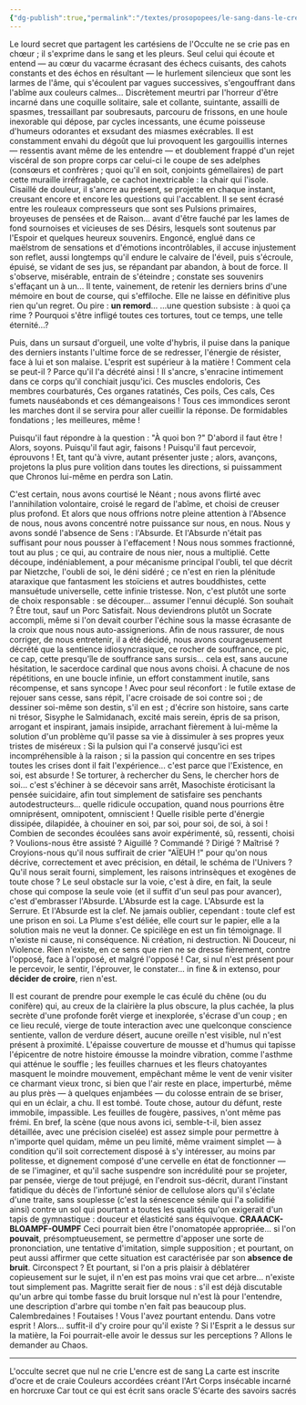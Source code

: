 ```yaml
---
{"dg-publish":true,"permalink":"/textes/prosopopees/le-sang-dans-le-creuset/","created":"2024-05-26T02:51:59.971+02:00","updated":"2024-05-26T05:04:39.488+02:00"}
---
```



Le lourd secret que partagent les cartésiens de l'Occulte ne se crie pas en chœur ; il s'exprime dans le sang et les pleurs. Seul celui qui écoute et entend — au cœur du vacarme écrasant des échecs cuisants, des cahots constants et des échos en résultant — le hurlement silencieux que sont les larmes de l'âme, qui s'écoulent par vagues successives, s'engouffrant dans l'abîme aux couleurs calmes... Discrètement meurtri par l'horreur d'être incarné dans une coquille solitaire, sale et collante, suintante, assailli de spasmes, tressaillant par soubresauts, parcouru de frissons, en une houle inexorable qui dépose, par cycles incessants, une écume poisseuse d'humeurs odorantes et exsudant des miasmes exécrables.
Il est constamment envahi du dégoût que lui provoquent les gargouillis internes — ressentis avant même de les entendre — et doublement frappé d'un rejet viscéral de son propre corps car celui-ci le coupe de ses adelphes (consœurs et confrères ; quoi qu'il en soit, conjoints gémellaires) de part cette muraille irréfragable, ce cachot inextricable : la chair qui l'isole.
Cisaillé de douleur, il s'ancre au présent, se projette en chaque instant, creusant encore et encore les questions qui l'accablent. Il se sent écrasé entre les rouleaux compresseurs que sont ses Pulsions primaires, broyeuses de pensées et de Raison... avant d'être fauché par les lames de fond sournoises et vicieuses de ses Désirs, lesquels sont soutenus par l'Espoir et quelques heureux souvenirs.
Engoncé, englué dans ce maëlstrom de sensations et d'émotions incontrôlables, il accuse injustement son reflet, aussi longtemps qu'il endure le calvaire de l'éveil, puis s'écroule, épuisé, se vidant de ses jus, se répandant par abandon, à bout de force. Il s'observe, misérable, entrain de s'éteindre ; constate ses souvenirs s'effaçant un à un...
Il tente, vainement, de retenir les derniers brins d'une mémoire en bout de course, qui s'effiloche.
Elle ne laisse en définitive plus rien qu'un regret.
Ou pire : **un remord**...
...une question subsiste : à quoi ça rime ?
Pourquoi s'être infligé toutes ces tortures, tout ce temps, une telle éternité...?

Puis, dans un sursaut d'orgueil, une volte d'hybris, il puise dans la panique des derniers instants l'ultime force de se redresser, l'énergie de résister, face à lui et son malaise.
L'esprit est supérieur à la matière !
Comment cela se peut-il ?
Parce qu'il l'a décrété ainsi !
Il s'ancre, s'enracine intimement dans ce corps qu'il conchiait jusqu'ici.
Ces muscles endoloris, 
Ces membres courbaturés,
Ces organes ratatinés,
Ces poils,
Ces cals,
Ces fumets nauséabonds et ces démangeaisons !
Tous ces immondices seront les marches dont il se servira pour aller cueillir la réponse. De formidables fondations ; les meilleures, même !

Puisqu'il faut répondre à la question : "À quoi bon ?"
D'abord il faut être ! Alors, soyons.
Puisqu'il faut agir, faisons !
Puisqu'il faut percevoir, éprouvons !
Et, tant qu'à vivre, autant présenter juste ; alors, avançons, projetons la plus pure volition dans toutes les directions, si puissamment que Chronos lui-même en perdra son Latin.

C'est certain, nous avons courtisé le Néant ; nous avons flirté avec l'annihilation volontaire, croisé le regard de l'abîme, et choisi de creuser plus profond. Et alors que nous offrions notre pleine attention à l'Absence de nous, nous avons concentré notre puissance sur nous, en nous. Nous y avons sondé l'absence de Sens : l'Absurde.
Et l'Absurde n'était pas suffisant pour nous pousser à l'effacement !
Nous nous sommes fractionné, tout au plus ; ce qui, au contraire de nous nier, nous a multiplié. Cette découpe, indéniablement, a pour mécanisme principal l'oubli, tel que décrit par Nietzche, l'oubli de soi, le déni sidéré ; ce n'est en rien la plénitude ataraxique que fantasment les stoïciens et autres bouddhistes, cette mansuétude universelle, cette infinie tristesse.
Non, c'est plutôt une sorte de choix responsable : se découper... assumer l'ennui décuplé. Son souhait ? Être tout, sauf un Porc Satisfait.
Nous deviendrons plutôt un Socrate accompli, même si l'on devait courber l'échine sous la masse écrasante de la croix que nous nous auto-assignerions.
Afin de nous rassurer, de nous corriger, de nous entretenir, il a été décidé, nous avons courageusement décrété que la sentience idiosyncrasique, ce rocher de souffrance, ce pic, ce cap, cette presqu'île de souffrance sans sursis... cela est, sans aucune hésitation, le sacerdoce cardinal que nous avons choisi.
À chacune de nos répétitions, en une boucle infinie, un effort constamment inutile, sans récompense, et sans syncope ! Avec pour seul réconfort : le futile extase de rejouer sans cesse, sans répit, l'acre croisade de soi contre soi ; de dessiner soi-même son destin, s'il en est ; d'écrire son histoire, sans carte ni trésor, Sisyphe le Salmidanach, excité mais serein, épris de sa prison, arrogant et inspirant, jamais insipide, arrachant fièrement à lui-même la solution d'un problème qu'il passe sa vie à dissimuler à ses propres yeux tristes de miséreux :
Si la pulsion qui l'a conservé jusqu'ici est incompréhensible à la raison ; si la passion qui concentre en ses tripes toutes les crises dont il fait l'expérience... c'est parce que l'Existence, en soi, est absurde ! Se torturer, à rechercher du Sens, le chercher hors de soi... c'est s'échiner à se décevoir sans arrêt, Masochiste éroticisant la pensée suicidaire, afin tout simplement de satisfaire ses penchants autodestructeurs... quelle ridicule occupation, quand nous pourrions être omniprésent, omnipotent, omniscient ! Quelle risible perte d'énergie dissipée, dilapidée, à chouiner en soi, par soi, pour soi, de soi, à soi !
Combien de secondes écoulées sans avoir expérimenté, sû, ressenti, choisi ? Voulions-nous être assisté ? Aiguillé ? Commandé ? Dirigé ? Maîtrisé ? Croyions-nous qu'il nous suffirait de crier "AÏEUH !" pour qu'on nous décrive, correctement et avec précision, en détail, le schéma de l'Univers ? Qu'il nous serait fourni, simplement, les raisons intrinsèques et exogènes de toute chose ?
Le seul obstacle sur la voie, c'est à dire, en fait, la seule chose qui compose la seule voie (et il suffit d'un seul pas pour avancer), c'est d'embrasser l'Absurde.
L'Absurde est la cage.
L'Absurde est la Serrure.
Et l'Absurde est la clef.
Ne jamais oublier, cependant : toute clef est une prison en soi.
La Plume s'est déliée, elle court sur le papier, elle a la solution mais ne veut la donner.
Ce spicilège en est un fin témoignage.
Il n'existe ni cause, ni conséquence.
Ni création, ni destruction.
Ni Douceur, ni Violence.
Rien n'existe, en ce sens que rien ne se dresse fièrement, contre l'opposé, face à l'opposé, et malgré l'opposé !
Car, si nul n'est présent pour le percevoir, le sentir, l'éprouver, le constater... in fine & in extenso, pour **décider de croire**, rien n'est.

Il est courant de prendre pour exemple le cas éculé du chêne (ou du conifère) qui, au creux de la clairière la plus obscure, la plus cachée, la plus secrète d'une profonde forêt vierge et inexplorée, s'écrase d'un coup ; en ce lieu reculé, vierge de toute interaction avec une quelconque conscience sentiente, vallon de verdure désert, aucune oreille n'est visible, nul n'est présent à proximité. L'épaisse couverture de mousse et d'humus qui tapisse l'épicentre de notre histoire émousse la moindre vibration, comme l'asthme qui atténue le souffle ; les feuilles charnues et les fleurs chatoyantes masquent le moindre mouvement, empêchant même le vent de venir visiter ce charmant vieux tronc, si bien que l'air reste en place, imperturbé, même au plus près — à quelques enjambées — du colosse entrain de se briser, qui en un éclair, a chu.
Il est tombé.
Toute chose, autour du défunt, reste immobile, impassible.
Les feuilles de fougère, passives, n'ont même pas frémi.
En bref, la scène (que nous avons ici, semble-t-il, bien assez détaillée, avec une précision ciselée) est assez simple pour permettre à n'importe quel quidam, même un peu limité, même vraiment simplet — à condition qu'il soit correctement disposé à s'y intéresser, au moins par politesse, et dignement composé d'une cervelle en état de fonctionner — de se l'imaginer, et qu'il sache suspendre son incrédulité pour se projeter, par pensée, vierge de tout préjugé, en l'endroit sus-décrit, durant l'instant fatidique du décès de l'infortuné sénior de cellulose alors qu'il s'éclate d'une traite, sans souplesse (c'est la sénescence sénile qui l'a solidifié ainsi) contre un sol qui pourtant a toutes les qualités qu'on exigerait d'un tapis de gymnastique : douceur et élasticité sans équivoque.
**CRAAACK-BLOAMPF-OUMPF**
Ceci pourrait bien être l'onomatopée appropriée... si l'on **pouvait**, présomptueusement, se permettre d'apposer une sorte de prononciation, une tentative d'imitation, simple supposition ; et pourtant, on peut aussi affirmer que cette situation est caractérisée par son **absence de bruit**.
Circonspect ? Et pourtant, si l'on a pris plaisir à déblatérer copieusement sur le sujet, il n'en est pas moins vrai que cet arbre... n'existe tout simplement pas. Magritte serait fier de nous : s'il est déjà discutable qu'un arbre qui tombe fasse du bruit lorsque nul n'est là pour l'entendre, une description d'arbre qui tombe n'en fait pas beaucoup plus.
Calembredaines ! Foutaises ! Vous l'avez pourtant entendu. Dans votre esprit !
Alors... suffit-il d'y croire pour qu'il existe ? Si l'Esprit a le dessus sur la matière, la Foi pourrait-elle avoir le dessus sur les perceptions ?
Allons le demander au Chaos.

---

L'occulte secret que nul ne crie
L'encre est de sang
La carte est inscrite d'ocre et de craie
Couleurs accordées créant l'Art
Corps insécable incarné en horcruxe
Car tout ce qui est écrit sans oracle
S'écarte des savoirs sacrés